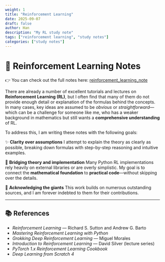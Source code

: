 ```yaml
---
weight: 1
title: "Reinforcement Learning"
date: 2025-09-07
draft: false
author: Han
description: "My RL study note"
tags: ["reinforcement learning", "study notes"]
categories: ["study notes"]
---
```



# 📘 Reinforcement Learning Notes

👉 You can check out the full notes here: [reinforcement\_learning\_note](https://github.com/Han8931/reinforcement_learning_note)

There are already a number of excellent tutorials and lectures on **Reinforcement Learning (RL)**, but I often find that many of them do not provide enough detail or explanation of the formulas behind the concepts. In many cases, key ideas are assumed to be *obvious* or *straightforward*—which can be a challenge for someone like me, who has a weaker background in mathematics but still wants a **comprehensive understanding** of RL.

To address this, I am writing these notes with the following goals:

✨ **Clarity over assumptions**
I attempt to explain the theory as clearly as possible, breaking down formulas with step-by-step reasoning and intuitive examples.

🧩 **Bridging theory and implementation**
Many Python RL implementations rely heavily on external libraries or are overly simplistic. My goal is to connect the **mathematical foundation** to **practical code**—without skipping over the details.

🙏 **Acknowledging the giants**
This work builds on numerous outstanding sources, and I am forever indebted to them for their contributions.

---

## 📚 References
* *Reinforcement Learning* — Richard S. Sutton and Andrew G. Barto
* *Mastering Reinforcement Learning with Python*
* *Grokking Deep Reinforcement Learning* — Miguel Morales
* *Introduction to Reinforcement Learning* — David Silver (lecture series)
* *PyTorch 1.x Reinforcement Learning Cookbook*
* *Deep Learning from Scratch 4*



